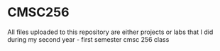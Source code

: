 # CMSC256
All files uploaded to this repository are either projects or labs that I did during my second year - first semester cmsc 256 class
